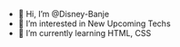 - 👋 Hi, I’m @Disney-Banje
- 👀 I’m interested in New Upcoming Techs
- 🌱 I’m currently learning HTML, CSS 

<!---
Disney-Banje/Disney-Banje is a ✨ special ✨ repository because its `README.md` (this file) appears on your GitHub profile.
You can click the Preview link to take a look at your changes.
--->
